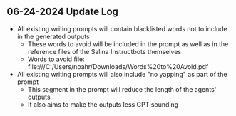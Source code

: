## 06-24-2024 Update Log

- All existing writing prompts will contain blacklisted words not to include in the generated outputs
  - These words to avoid will be included in the prompt as well as in the reference files of the Salina Instructbots themselves
  - Words to avoid file: file:///C:/Users/noahr/Downloads/Words%20to%20Avoid.pdf
- All existing writing prompts will also include "no yapping" as part of the prompt
  - This segment in the prompt will reduce the length of the agents' outputs
  - It also aims to make the outputs less GPT sounding
